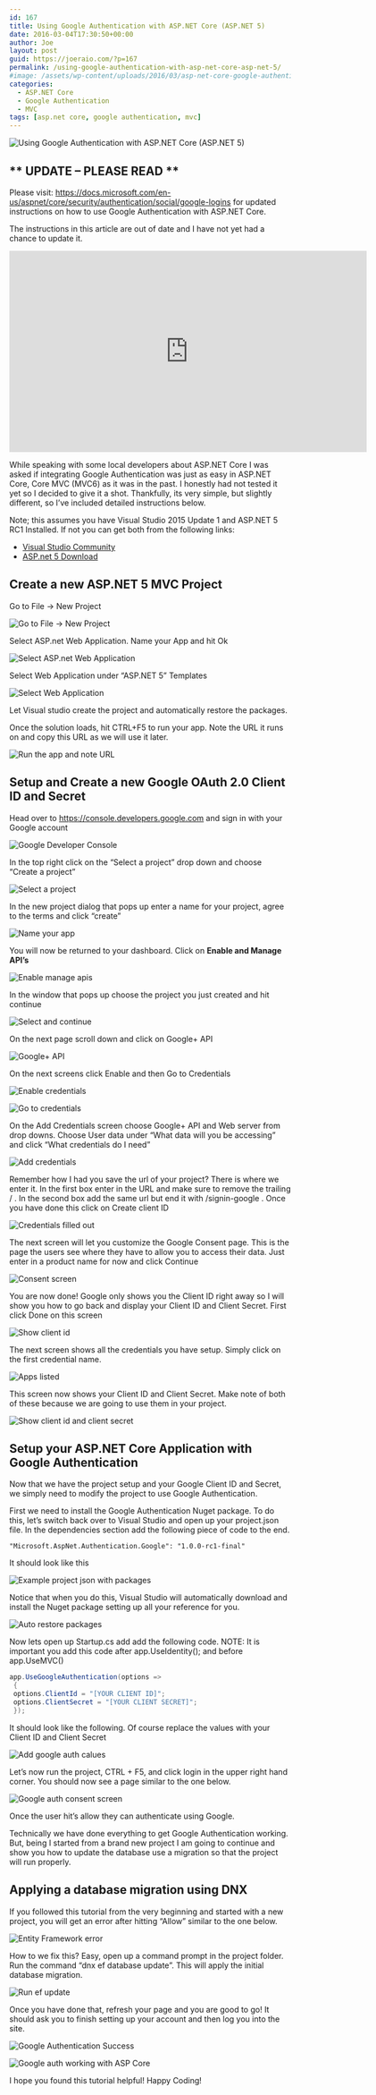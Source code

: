 ```yaml
---
id: 167
title: Using Google Authentication with ASP.NET Core (ASP.NET 5)
date: 2016-03-04T17:30:50+00:00
author: Joe
layout: post
guid: https://joeraio.com/?p=167
permalink: /using-google-authentication-with-asp-net-core-asp-net-5/
#image: /assets/wp-content/uploads/2016/03/asp-net-core-google-authentication-mvc-ef.png
categories:
  - ASP.NET Core
  - Google Authentication
  - MVC
tags: [asp.net core, google authentication, mvc]
---
```

![Using Google Authentication with ASP.NET Core (ASP.NET 5)](/assets/wp-content/uploads/2016/03/asp-net-core-google-authentication-mvc-ef.png)

## **\*\* UPDATE &#8211; PLEASE READ \*\***

Please visit: <https://docs.microsoft.com/en-us/aspnet/core/security/authentication/social/google-logins> for updated instructions on how to use Google Authentication with ASP.NET Core.

The instructions in this article are out of date and I have not yet had a chance to update it.

<iframe src="https://channel9.msdn.com/Blogs/raw-tech/Google-Authentication-with-ASPNET-Core-ASPNET-5/player" width="640" height="360" allowFullScreen frameBorder="0"></iframe>

While speaking with some local developers about ASP.NET Core I was asked if integrating Google Authentication was just as easy in ASP.NET Core, Core MVC (MVC6) as it was in the past. I honestly had not tested it yet so I decided to give it a shot. Thankfully, its very simple, but slightly different, so I&#8217;ve included detailed instructions below.

Note; this assumes you have Visual Studio 2015 Update 1 and ASP.NET 5 RC1 Installed. If not you can get both from the following links:

* [Visual Studio Community](https://www.visualstudio.com/)
* [ASP.net 5 Download](https://get.asp.net/)

## Create a new ASP.NET 5 MVC Project

Go to File -> New Project

![Go to File -> New Project](/assets/wp-content/uploads/2016/03/1-vs-2015-new-project.png)

Select ASP.net Web Application. Name your App and hit Ok

![Select ASP.net Web Application](/assets/wp-content/uploads/2016/03/2-Web-Application-Name.png)

Select Web Application under &#8220;ASP.NET 5&#8221; Templates

![Select Web Application](/assets/wp-content/uploads/2016/03/3-select-asp-net-5-web-application.png)

Let Visual studio create the project and automatically restore the packages.

Once the solution loads, hit CTRL+F5 to run your app. Note the URL it runs on and copy this URL as we will use it later.

![Run the app and note URL](/assets/wp-content/uploads/2016/03/4-run-project-to-get-url.png)

## Setup and Create a new Google OAuth 2.0 Client ID and Secret

Head over to <https://console.developers.google.com> and sign in with your Google account

![Google Developer Console](/assets/wp-content/uploads/2016/03/05-google-developer-console-home.png)

In the top right click on the &#8220;Select a project&#8221; drop down and choose &#8220;Create a project&#8221;

![Select a project](/assets/wp-content/uploads/2016/03/06-google-developer-console-create-project.png)

In the new project dialog that pops up enter a name for your project, agree to the terms and click &#8220;create&#8221;

![Name your app](/assets/wp-content/uploads/2016/03/07-google-developer-console-name-app.png)

You will now be returned to your dashboard. Click on **Enable and Manage API&#8217;s**

![Enable manage apis](/assets/wp-content/uploads/2016/03/08-enable-manage-apis.png)

In the window that pops up choose the project you just created and hit continue

![Select and continue](/assets/wp-content/uploads/2016/03/09-google-select-project.png)

On the next page scroll down and click on Google+ API

![Google+ API](/assets/wp-content/uploads/2016/03/10-select-google-plus-api.png)

On the next screens click Enable and then Go to Credentials

![Enable credentials](/assets/wp-content/uploads/2016/03/11-select-enable.png)

![Go to credentials](/assets/wp-content/uploads/2016/03/12-goto-credentials.png)

On the Add Credentials screen choose Google+ API and Web server from drop downs. Choose User data under &#8220;What data will you be accessing&#8221; and click &#8220;What credentials do I need&#8221;

![Add credentials](/assets/wp-content/uploads/2016/03/13-add-credentials.png)

Remember how I had you save the url of your project? There is where we enter it. In the first box enter in the URL and make sure to remove the trailing / . In the second box add the same url but end it with /signin-google . Once you have done this click on Create client ID

![Credentials filled out](/assets/wp-content/uploads/2016/03/14-add-credentials-filled-out.png)

The next screen will let you customize the Google Consent page. This is the page the users see where they have to allow you to access their data. Just enter in a product name for now and click Continue

![Consent screen](/assets/wp-content/uploads/2016/03/15-consent-screen.png)

You are now done! Google only shows you the Client ID right away so I will show you how to go back and display your Client ID and Client Secret. First click Done on this screen

![Show client id](/assets/wp-content/uploads/2016/03/16-done-shows-clientid.png)

The next screen shows all the credentials you have setup. Simply click on the first credential name.

![Apps listed](/assets/wp-content/uploads/2016/03/17-apps-listed.png)

This screen now shows your Client ID and Client Secret. Make note of both of these because we are going to use them in your project.

![Show client id and client secret](/assets/wp-content/uploads/2016/03/18-google-dev-console-shows-clientid-clientsecret.png)

## Setup your ASP.NET Core Application with Google Authentication

Now that we have the project setup and your Google Client ID and Secret, we simply need to modify the project to use Google Authentication.

First we need to install the Google Authentication Nuget package. To do this, let&#8217;s switch back over to Visual Studio and open up your project.json file. In the dependencies section add the following piece of code to the end.

```
"Microsoft.AspNet.Authentication.Google": "1.0.0-rc1-final"
```

It should look like this

![Example project json with packages](/assets/wp-content/uploads/2016/03/19-add-google-authentication-package-project-json.png)

Notice that when you do this, Visual Studio will automatically download and install the Nuget package setting up all your reference for you.

![Auto restore packages](/assets/wp-content/uploads/2016/03/20-nuget-auto-restores-package.png)

Now lets open up Startup.cs add add the following code. NOTE: It is important you add this code after app.UseIdentity(); and before app.UseMVC()

```c#
app.UseGoogleAuthentication(options =>
 {
 options.ClientId = "[YOUR CLIENT ID]";
 options.ClientSecret = "[YOUR CLIENT SECRET]";
 });
```

It should look like the following. Of course replace the values with your Client ID and Client Secret

![Add google auth calues](/assets/wp-content/uploads/2016/03/21-edit-startup-add-google-auth.png)

Let&#8217;s now run the project, CTRL + F5, and click login in the upper right hand corner. You should now see a page similar to the one below.

![Google auth consent screen](/assets/wp-content/uploads/2016/03/23-google-auth-consent-screen.png)

Once the user hit&#8217;s allow they can authenticate using Google.

Technically we have done everything to get Google Authentication working. But, being I started from a brand new project I am going to continue and show you how to update the database use a migration so that the project will run properly.

## Applying a database migration using DNX

If you followed this tutorial from the very beginning and started with a new project, you will get an error after hitting &#8220;Allow&#8221; similar to the one below.

![Entity Framework error](/assets/wp-content/uploads/2016/03/24-ef-error.png)

How to we fix this? Easy, open up a command prompt in the project folder. Run the command &#8220;dnx ef database update&#8221;. This will apply the initial database migration.

![Run ef update](/assets/wp-content/uploads/2016/03/26-dnx-ef-update.png)

Once you have done that, refresh your page and you are good to go! It should ask you to finish setting up your account and then log you into the site.

![Google Authentication Success](/assets/wp-content/uploads/2016/03/27-authentication-success.png)

![Google auth working with ASP Core](/assets/wp-content/uploads/2016/03/28-success-google-auth-works-asp-core.png)

I hope you found this tutorial helpful! Happy Coding!
